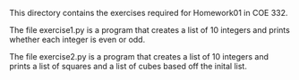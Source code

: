 This directory contains the exercises required for Homework01 in COE 332.

The file exercise1.py is a program that creates a list of 10 integers and prints whether each integer is even or odd.

The file exercise2.py is a program that creates a list of 10 integers and prints a list of squares and a list of
cubes based off the inital list.
